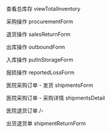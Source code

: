 查看总库存
viewTotalInventory

采购操作
procurementForm

退货操作
salesReturnForm

出库操作
outboundForm

入库操作
putInStorageForm

报损操作
reportedLossForm

医院采购订单 - 发货
shipmentsForm

医院采购订单 - 采购详情
shipmentsDetail


医院退货订单
/-

出货退货单
shipmentReturnForm



